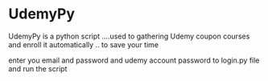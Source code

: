 # UdemyPy
UdemyPy is a python script ....used to gathering Udemy coupon courses and enroll it automatically .. to save your time


enter you email and password and udemy account password to login.py file and run the script
